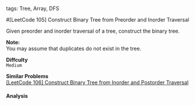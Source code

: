 tags: Tree, Array, DFS

#[LeetCode 105] Construct Binary Tree from Preorder and Inorder Traversal

Given preorder and inorder traversal of a tree, construct the binary tree.

**Note:**  
You may assume that duplicates do not exist in the tree.


**Diffculty**  
`Medium`

**Similar Problems**  
[[LeetCode 106] Construct Binary Tree from Inorder and Postorder Traversal]()


#### Analysis


